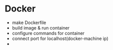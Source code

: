 # Docker

- make Dockerfile
- build image & run container
- configure commands for container
- connect port for localhost(docker-machine ip)
- 